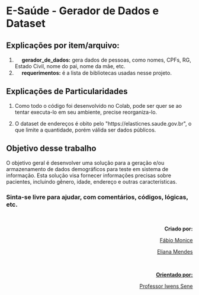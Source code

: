 # E-Saúde - Gerador de Dados e Dataset

## Explicações por item/arquivo:

<ol> 
 <li><img src="https://user-images.githubusercontent.com/113941301/255664814-a85bc430-2cb8-4014-a835-eb40367ea459.png" width="15" /><strong> gerador_de_dados:</strong> gera dados de pessoas, como nomes, CPFs, RG, Estado Civil, nome do pai, nome da mãe, etc. </li>
 <li><img src="https://user-images.githubusercontent.com/113941301/255906581-b1634c21-222b-4cc5-8378-4516ae15c785.png" width="15" /><strong> requerimentos:</strong> é a lista de bibliotecas usadas nesse projeto. </li>
</ol>

## Explicações de Particularidades

<ol>
 
<p>
  <li>Como todo o código foi desenvolvido no Colab, pode ser quer se ao tentar executa-lo em seu ambiente, precise reorganiza-lo.</li>
</p>
<li>O dataset de endereços é obito pelo "https://elasticnes.saude.gov.br", o que limite a quantidade, porém válida ser dados públicos. </li>

</ol>

## Objetivo desse trabalho
<p>
O objetivo geral é desenvolver uma solução para a geração e/ou armazenamento de dados demográficos para teste em sistema de informação. Esta solução visa fornecer informações precisas sobre pacientes, incluindo gênero, idade, endereço e outras características.
</p>

### Sinta-se livre para ajudar, com comentários, códigos, lógicas, etc.

<br />
<p align="right"><b>Criado por:</b></p>
<p align="right">
  <a href="https://www.linkedin.com/in/fabiomonice">Fábio Monice</p>
<p align="right">Eliana Mendes</p>

<br />
<p align="right"><b>Orientado por:</b></p>
<p align="right">
  <a href="https://ww2.inf.ufg.br/node/118">Professor Iwens Sene</a>
</p>

